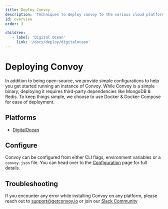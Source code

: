 ```yaml
---
title: Deploy Convoy
description: 'Techniques to deploy convoy to the various cloud platforms'
id: overview
order: 3

children:
   - label: 'Digital Ocean'
     link: '/docs/deploy/digitalocean'
---
```


# Deploying Convoy
In addition to being open-source, we provide simple configurations to help you get started running an instance of Convoy. While Convoy is a simple binary, deploying it requires third-party dependencies like MongoDB & Redis. To keep things simple, we choose to use Docker & Docker-Compose for ease of deployment. 

## Platforms
- [DigitalOcean](./deploy/digitalocean)

## Configure
Convoy can be configured from either CLI flags, environment variables or a `convoy.json` file. You can head over to the [Configuration](./configuration) page for full details.

## Troubleshooting
If you encounter any error while installing Convoy on any platform, please reach out to support@getconvoy.io or join our [Slack Community](https://join.slack.com/t/convoy-community/shared_invite/zt-xiuuoj0m-yPp~ylfYMCV9s038QL0IUQ)
